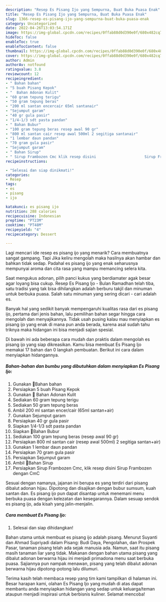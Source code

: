 ```yaml
---
description: "Resep Es Pisang Ijo yang Sempurna, Buat Buka Puasa Enak"
title: "Resep Es Pisang Ijo yang Sempurna, Buat Buka Puasa Enak"
slug: 1366-resep-es-pisang-ijo-yang-sempurna-buat-buka-puasa-enak
category: Uncategorized
date: 2022-04-26T13:03:54.171Z
image: https://img-global.cpcdn.com/recipes/0ffab88d0d390e0f/680x482cq70/es-pisang-ijo-foto-resep-utama.jpg
hideToc: false
enableToc: true
enableTocContent: false
thumbnail: https://img-global.cpcdn.com/recipes/0ffab88d0d390e0f/680x482cq70/es-pisang-ijo-foto-resep-utama.jpg
cover: https://img-global.cpcdn.com/recipes/0ffab88d0d390e0f/680x482cq70/es-pisang-ijo-foto-resep-utama.jpg
author: Admin
authorAv: notfound
ratingvalue: 3.8
reviewcount: 12
recipeingredient:
- " Bahan bahan"
- "5 buah Pisang Kepok"
- "  Bahan Adonan Kulit"
- "60 gram tepung terigu"
- "50 gram tepung beras"
- "200 ml santan encercair 65ml santanair"
- "Sejumput garam"
- "40 gr gula pasir"
- "1/4-1/3 sdt pasta pandan"
- " Bahan Bubur"
- "100 gram tepung beras resep awal 90 gr"
- "800 ml santan cair resep awal 500ml 2 segitiga santanair"
- "1 lembar daun pandan"
- "70 gram gula pasir"
- "Sejumput garam"
- " Bahan Sirup"
- " Sirup Frambozen Cmc klik resep disini                      Sirup Frambozen dengan CmC"
recipeinstructions:

- "Selesai dan siap dinikmati!"
categories:
- Resep
tags:
- es
- pisang
- ijo

katakunci: es pisang ijo 
nutrition: 288 calories
recipecuisine: Indonesian
preptime: "PT23M"
cooktime: "PT48M"
recipeyield: "4"
recipecategory: Dessert

---
```



Lagi mencari ide resep es pisang ijo yang menarik? Cara membuatnya sangat gampang. Tapi Jika keliru mengolah maka hasilnya akan hambar dan bahkan tidak sedap. Padahal es pisang ijo yang enak seharusnya mempunyai aroma dan cita rasa yang mampu memancing selera kita.


Saat mengukus adonan, pilih panci kukus yang berdiamater agak besar agar loyang bisa cukup. Resep Es Pisang Ijo - Bulan Ramadhan telah tiba, satu tradisi yang tak bisa dihilangkan adalah berburu takjil dan minuman untuk berbuka puasa. Salah satu minuman yang sering dicari - cari adalah es.

Banyak hal yang sedikit banyak mempengaruhi kualitas rasa dari es pisang ijo, pertama dari jenis bahan, lalu pemilihan bahan segar hingga cara mengolah dan menyajikannya. Tidak usah pusing kalau mau menyiapkan es pisang ijo yang enak di mana pun anda berada, karena asal sudah tahu triknya maka hidangan ini bisa menjadi sajian spesial.


Di bawah ini ada beberapa cara mudah dan praktis dalam mengolah es pisang ijo yang siap dikreasikan. Kamu bisa membuat Es Pisang Ijo memakai 17 bahan dan 0 langkah pembuatan. Berikut ini cara dalam menyiapkan hidangannya.

<!--inarticleads1-->

##### Bahan-bahan dan bumbu yang dibutuhkan dalam menyiapkan Es Pisang Ijo:

1. Gunakan  🍌Bahan bahan
1. Persiapkan 5 buah Pisang Kepok
1. Gunakan  🍌 Bahan Adonan Kulit
1. Sediakan 60 gram tepung terigu
1. Sediakan 50 gram tepung beras
1. Ambil 200 ml santan encer/cair (65ml santan+air)
1. Gunakan Sejumput garam
1. Persiapkan 40 gr gula pasir
1. Siapkan 1/4-1/3 sdt pasta pandan
1. Siapkan  🍌Bahan Bubur
1. Sediakan 100 gram tepung beras (resep awal 90 gr)
1. Persiapkan 800 ml santan cair (resep awal 500ml) 2 segitiga santan+air)
1. Gunakan 1 lembar daun pandan
1. Persiapkan 70 gram gula pasir
1. Persiapkan Sejumput garam
1. Ambil  💞Bahan Sirup
1. Persiapkan  Sirup Frambozen Cmc, klik resep disini                      Sirup Frambozen dengan CmC


Sesuai dengan namanya, jajanan ini berupa es yang terdiri dari pisang dibalut adonan hijau. Dipotong dan disajikan dengan bubur sumsum, kuah santan dan. Es pisang ijo pun dapat disantap untuk menemani menu berbuka puasa dengan kelezatan dan kesegarannya. Dalam sesuap sendok es pisang ijo, ada kisah yang jalin-menjalin. 

<!--inarticleads2-->

##### Cara membuat Es Pisang Ijo:


1. Selesai dan siap dihidangkan!

Bahan utama untuk membuat es pisang ijo adalah pisang. Menurut Suyanti dan Ahmad Supriyadi dalam Pisang: Budi Daya, Pengolahan, dan Prospek Pasar, tanaman pisang telah ada sejak manusia ada. Namun, saat itu pisang masih tanaman liar yang tidak. Makanan dengan bahan utama pisang yang dibalut adonan berwarna hijau ini menjadi primadona menu saat berbuka puasa. Sajiannya pun nampak menawan, pisang yang telah dibalut adonan berwarna hijau dipotong-potong lalu dilumuri. 

Terima kasih telah membaca resep yang tim kami tampilkan di halaman ini. Besar harapan kami, olahan Es Pisang Ijo yang mudah di atas dapat membantu anda menyiapkan hidangan yang sedap untuk keluarga/teman ataupun menjadi inspirasi untuk berbisnis kuliner. Selamat mencoba!

